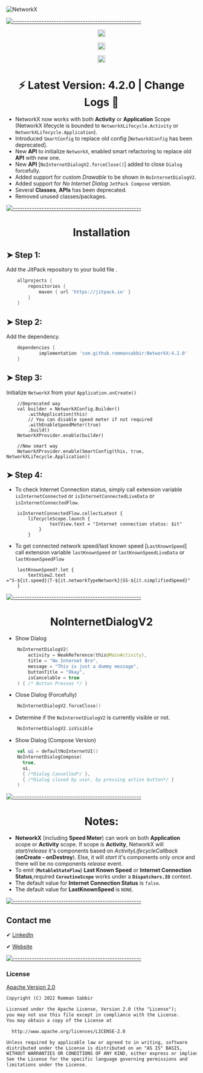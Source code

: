 ![NetworkX](https://user-images.githubusercontent.com/25950083/185731068-480fd969-f18d-439c-938a-6285a50c2be2.png)

[![-----------------------------------------------------](https://raw.githubusercontent.com/andreasbm/readme/master/assets/lines/colored.png)](#getting-started-quick)

 <p align="center">
    <a href="https://android-arsenal.com/details/1/8160"><img alt="Maintained" src="https://img.shields.io/badge/Android%20Arsenal-NetworkX-green.svg?style=flat" height="20"/></a>
</p>

 <p align="center">
     <a href="https://github.com/rommansabbir/NetworkX"><img alt="Maintained" src="https://img.shields.io/badge/Maintained_Actively%3F-Yes-green.svg" height="20"/></a>
</p>

 <p align="center">
     <a href="https://jitpack.io/#rommansabbir/NetworkX"><img alt="JitPack" src="https://img.shields.io/badge/JitPack-Yes-green.svg?style=flat" height="20"/></a>
</p>

<h1 align="center"> ⚡ Latest Version: 4.2.0 | Change Logs 🔰</h1>

- NetworkX now works with both __Activity__ or __Application__ Scope (NetworkX lifecycle is bounded to `NetworkXLifecycle.Activity` or `NetworkXLifecycle.Application`).
- Introduced `SmartConfig` to replace old config [`NetworkXConfig` has been deprecated].
- New __API__ to initialize `NetworkX`, enabled smart refactoring to replace old __API__ with new one.
- New __API__ [`NoInternetDialogV2.forceClose()`] added to close `Dialog` forcefully.
- Added support for custom _Drawable_ to be shown in `NoInternetDialogV2`.
- Added support for _No Internet Dialog_ `JetPack Compose` version.
- Several __Classes__, __APIs__ has been deprecated.
- Removed unused classes/packages.

[![-----------------------------------------------------](https://raw.githubusercontent.com/andreasbm/readme/master/assets/lines/colored.png)](#getting-started-quick)

<h1 align="center">Installation</h1>

## ➤ Step 1:

Add the JitPack repository to your build file .

```gradle
    allprojects {
        repositories {
            maven { url 'https://jitpack.io' }
        }
    }
```

## ➤ Step 2:

Add the dependency.

```gradle
    dependencies {
            implementation 'com.github.rommansabbir:NetworkX:4.2.0'
    }
```

## ➤ Step 3:
Initialize `NetworkX` from your `Application.onCreate()`
````
    //Deprecated way
    val builder = NetworkXConfig.Builder()
        .withApplication(this)
        // You can disable speed meter if not required
        .withEnableSpeedMeter(true)
        .build()
    NetworkXProvider.enable(builder)

    //New smart way
    NetworkXProvider.enable(SmartConfig(this, true, NetworkXLifecycle.Application))
````

## ➤ Step 4:
- To check Internet Connection status, simply call extension variable
`isInternetConnected` or `isInternetConnectedLiveData` or `isInternetConnectedFlow`.
````
    isInternetConnectedFlow.collectLatest {
        lifecycleScope.launch {
                textView.text = "Internet connection status: $it"
            }
        }
````

- To get connected network speed/last known speed [`LastKnownSpeed`] call extension variable
`lastKnownSpeed` or `lastKnownSpeedLiveData` or `lastKnownSpeedFlow`

````
    lastKnownSpeed?.let {
        textView2.text ="S-${it.speed}|T-${it.networkTypeNetwork}|SS-${it.simplifiedSpeed}"
    }
````

[![-----------------------------------------------------](https://raw.githubusercontent.com/andreasbm/readme/master/assets/lines/colored.png)](#getting-started-quick)


<h1 align="center">NoInternetDialogV2</h1>

- Show Dialog
```kotlin
    NoInternetDialogV2(
        activity = WeakReference(this@MainActivity),
        title = "No Internet Bro",
        message = "This is just a dummy message",
        buttonTitle = "Okay",
        isCancelable = true
    ) { /* Button Presses */ }
```
- Close Dialog (Forcefully)

```kotlin
    NoInternetDialogV2.forceClose()
```
- Determine if the `NoInternetDialogV2` is currently visible or not.

```kotlin
    NoInternetDialogV2.isVisible
```

- Show Dialog (Compose Version)

```kotlin
    val ui = defaultNoInternetUI()
    NoInternetDialogCompose(
      true,
      ui,
      { /*Dialog Cancelled*/ },
      { /*Dialog closed by user, by pressing action button*/ }
    )
```

[![-----------------------------------------------------](https://raw.githubusercontent.com/andreasbm/readme/master/assets/lines/colored.png)](#getting-started-quick)


<h1 align="center">Notes:</h1>

 - **NetworkX** (including **Speed Meter**) can work on both **Application** scope or **Activity** scope. If scope is **Activity**, NetworkX will *start/release* it's components based on _ActivityLifecycleCallback_ (**onCreate - onDestroy**). Else, it will *start* it's components only once and there will be no components *release* event.
 - To emit (**`MutableStateFlow`**) **Last Known Speed** or **Internet Connection Status**,required **`CoroutineScope`** works under a **`Dispatchers.IO`** context.
 - The default value for **Internet Connection Status** is `false`.
 - The default value for **LastKnownSpeed** is `NONE`.


[![-----------------------------------------------------](https://raw.githubusercontent.com/andreasbm/readme/master/assets/lines/colored.png)](#getting-started-quick)

## Contact me

✔ [LinkedIn](https://www.linkedin.com/in/rommansabbir/)

✔ [Website](https://rommansabbir.com)


[![-----------------------------------------------------](https://raw.githubusercontent.com/andreasbm/readme/master/assets/lines/colored.png)](#getting-started-quick)

### License

[Apache Version 2.0](http://www.apache.org/licenses/LICENSE-2.0.html)

````html
Copyright (C) 2022 Romman Sabbir

Licensed under the Apache License, Version 2.0 (the "License");
you may not use this file except in compliance with the License.
You may obtain a copy of the License at

  http://www.apache.org/licenses/LICENSE-2.0

Unless required by applicable law or agreed to in writing, software
distributed under the License is distributed on an "AS IS" BASIS,
WITHOUT WARRANTIES OR CONDITIONS OF ANY KIND, either express or implied.
See the License for the specific language governing permissions and
limitations under the License.
````

